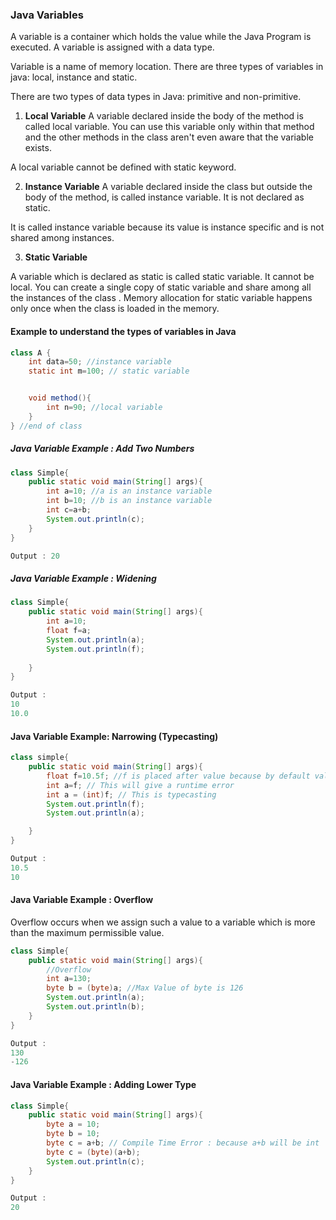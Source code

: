### Java Variables

A variable is a container which holds the value while the Java Program is executed. A variable is assigned with a data type. 

Variable is a name of memory location. There are three types of variables in java: local, instance and static. 


There are two types of data types in Java: primitive and non-primitive.

1. **Local Variable**
A variable declared inside the body of the method is called local variable. You can use this variable only within that method and the other methods in the class aren't even aware that the variable exists.

A local variable cannot be defined with static keyword.

2. **Instance Variable**
A variable declared inside the class but outside the body of the method, is called instance variable. 
It is not declared as static. 

It is called instance variable because its value is instance specific and is not shared among instances.

3. **Static Variable**

A variable which is declared as static is called static variable. It cannot be local. You can create a single copy of static variable and share among all the instances of the class . Memory allocation for static variable happens only once when the class is loaded in the memory. 

#### Example to understand the types of variables in Java 

```java
class A {
    int data=50; //instance variable
    static int m=100; // static variable


    void method(){
        int n=90; //local variable
    }
} //end of class
```



##### Java Variable Example : Add Two Numbers

```java
class Simple{
    public static void main(String[] args){
        int a=10; //a is an instance variable
        int b=10; //b is an instance variable
        int c=a+b; 
        System.out.println(c);
    }   
}

Output : 20
```

##### Java Variable Example : Widening

```java
class Simple{
    public static void main(String[] args){
        int a=10; 
        float f=a;
        System.out.println(a);
        System.out.println(f);
        
    }
}

Output : 
10
10.0
```

#### Java Variable Example: Narrowing (Typecasting)

```java
class simple{
    public static void main(String[] args){
        float f=10.5f; //f is placed after value because by default value is double, so to tell the compiler to treat is as float explicitly we use f or F
        int a=f; // This will give a runtime error
        int a = (int)f; // This is typecasting
        System.out.println(f); 
        System.out.println(a); 

    }
}

Output : 
10.5
10
```

#### Java Variable Example : Overflow

Overflow occurs when we assign such a value to a variable which is more than the maximum permissible value.

```java
class Simple{
    public static void main(String[] args){
        //Overflow
        int a=130; 
        byte b = (byte)a; //Max Value of byte is 126  
        System.out.println(a);
        System.out.println(b);
    }
}

Output : 
130
-126
```
#### Java Variable Example : Adding Lower Type

```java
class Simple{
    public static void main(String[] args){
        byte a = 10; 
        byte b = 10; 
        byte c = a+b; // Compile Time Error : because a+b will be int 
        byte c = (byte)(a+b);
        System.out.println(c);
    }
}

Output :
20
